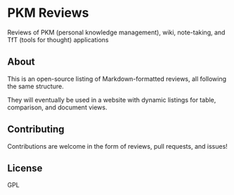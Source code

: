 # PKM Reviews

Reviews of PKM (personal knowledge management), wiki, note-taking, and TfT (tools for thought) applications

## About

This is an open-source listing of Markdown-formatted reviews, all following the same structure. 

They will eventually be used in a website with dynamic listings for table, comparison, and document views. 

## Contributing

Contributions are welcome in the form of reviews, pull requests, and issues! 

<!-- To add a review, please copy the raw contents of the `reviews/_template.md` file and paste them into a new review file.  -->

## License

GPL
